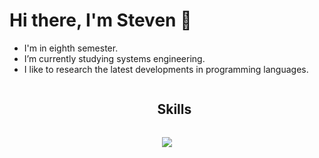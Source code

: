# Hi there, I'm Steven 👋

- I'm in eighth semester.
- I’m currently studying systems engineering.
- I like to research the latest developments in programming languages.
  
<div id="user-content-toc">
  <ul align="center">
    <summary><h2 style="display: inline-block">Skills</h2></summary>
  </ul>
</div>
<!--tech stack icons-->
<p align="center">
  <a href="https://skillicons.dev">
    <img src="https://skillicons.dev/icons?i=git,css,docker,github,html,java,js,mysql,postman,spring&perline=14" />
  </a>
</p>
